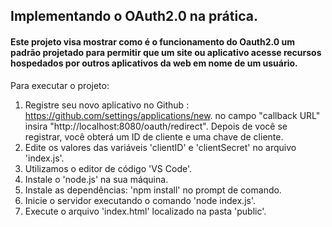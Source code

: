 ## Implementando o OAuth2.0 na prática.

#### Este projeto visa mostrar como é o funcionamento do Oauth2.0 um padrão projetado para permitir que um site ou aplicativo acesse recursos hospedados por outros aplicativos da web em nome de um usuário.

Para executar o projeto:

1. Registre seu novo aplicativo no Github : https://github.com/settings/applications/new. no campo "callback URL" insira "http://localhost:8080/oauth/redirect". Depois de você se registrar, você obterá um ID de cliente e uma chave de cliente.
2. Edite os valores das variáveis 'clientID' e 'clientSecret' no arquivo 'index.js'.
3. Utilizamos o editor de código 'VS Code'.
4. Instale o 'node.js' na sua máquina.
5. Instale as dependências: 'npm install' no prompt de comando.
6. Inicie o servidor executando o comando 'node index.js'.
7. Execute o arquivo 'index.html' localizado na pasta 'public'.
